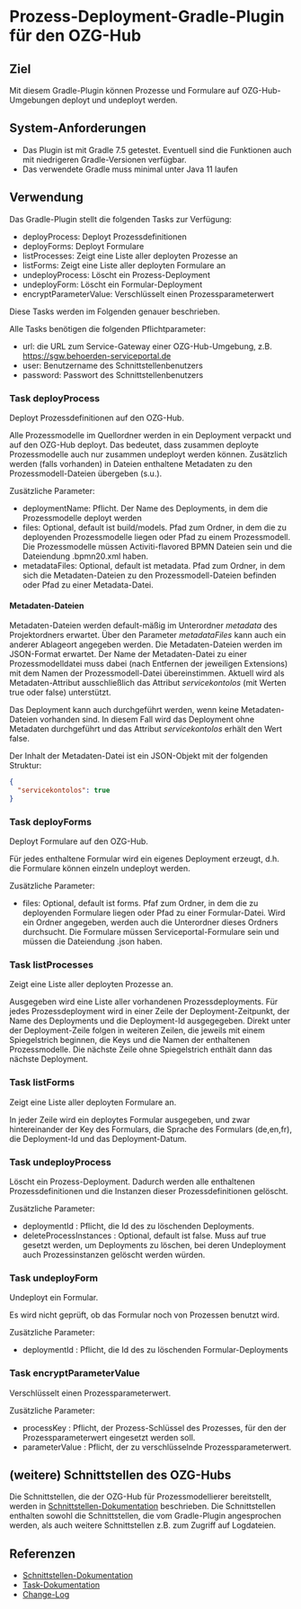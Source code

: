 # Prozess-Deployment-Gradle-Plugin für den OZG-Hub

## Ziel

Mit diesem Gradle-Plugin können Prozesse und Formulare auf OZG-Hub-Umgebungen deployt und undeployt
werden.

## System-Anforderungen

- Das Plugin ist mit Gradle 7.5 getestet. Eventuell sind die Funktionen auch mit niedrigeren
  Gradle-Versionen verfügbar.
- Das verwendete Gradle muss minimal unter Java 11 laufen

## Verwendung

Das Gradle-Plugin stellt die folgenden Tasks zur Verfügung:

- deployProcess: Deployt Prozessdefinitionen
- deployForms: Deployt Formulare
- listProcesses: Zeigt eine Liste aller deployten Prozesse an
- listForms: Zeigt eine Liste aller deployten Formulare an
- undeployProcess: Löscht ein Prozess-Deployment
- undeployForm: Löscht ein Formular-Deployment
- encryptParameterValue: Verschlüsselt einen Prozessparameterwert

Diese Tasks werden im Folgenden genauer beschrieben.

Alle Tasks benötigen die folgenden Pflichtparameter:

- url: die URL zum Service-Gateway einer OZG-Hub-Umgebung,
  z.B. https://sgw.behoerden-serviceportal.de
- user: Benutzername des Schnittstellenbenutzers
- password: Passwort des Schnittstellenbenutzers

### Task deployProcess

Deployt Prozessdefinitionen auf den OZG-Hub.

Alle Prozessmodelle im Quellordner werden in ein Deployment verpackt und auf den OZG-Hub deployt.
Das bedeutet, dass zusammen deployte Prozessmodelle auch nur zusammen undeployt werden können.
Zusätzlich werden (falls vorhanden) in Dateien enthaltene Metadaten zu den Prozessmodell-Dateien 
übergeben (s.u.).

Zusätzliche Parameter:

- deploymentName: Pflicht. Der Name des Deployments, in dem die Prozessmodelle deployt werden
- files: Optional, default ist build/models. Pfad zum Ordner, in dem die zu deployenden Prozessmodelle
  liegen oder Pfad zu einem Prozessmodell. Die Prozessmodelle müssen Activiti-flavored BPMN 
  Dateien sein und die Dateiendung .bpmn20.xml haben.
- metadataFiles: Optional, default ist metadata. Pfad zum Ordner, in dem sich die Metadaten-Dateien 
  zu den Prozessmodell-Dateien befinden oder Pfad zu einer Metadata-Datei.

#### Metadaten-Dateien

Metadaten-Dateien werden default-mäßig im Unterordner _metadata_ des Projektordners erwartet. Über
den Parameter _metadataFiles_ kann auch ein anderer Ablageort angegeben werden. Die Metadaten-Dateien 
werden im JSON-Format erwartet. Der Name der Metadaten-Datei zu einer Prozessmodelldatei muss dabei 
(nach Entfernen der jeweiligen Extensions) mit dem Namen der Prozessmodell-Datei übereinstimmen. 
Aktuell wird als Metadaten-Attribut ausschließlich das Attribut _servicekontolos_ 
(mit Werten true oder false) unterstützt.

Das Deployment kann auch durchgeführt werden, wenn keine Metadaten-Dateien vorhanden sind. In diesem
Fall wird das Deployment ohne Metadaten durchgeführt und das Attribut _servicekontolos_ erhält den
Wert false.

Der Inhalt der Metadaten-Datei ist ein JSON-Objekt mit der folgenden Struktur:

```json
{
  "servicekontolos": true
}
```

### Task deployForms

Deployt Formulare auf den OZG-Hub.

Für jedes enthaltene Formular wird ein eigenes Deployment erzeugt, d.h. die Formulare können einzeln
undeployt werden.

Zusätzliche Parameter:

- files: Optional, default ist forms. Pfaf zum Ordner, in dem die zu deployenden Formulare liegen 
  oder Pfad zu einer Formular-Datei. Wird ein Ordner angegeben, werden auch die Unterordner dieses 
  Ordners durchsucht. Die Formulare müssen Serviceportal-Formulare sein und müssen die Dateiendung 
  .json haben.

### Task listProcesses

Zeigt eine Liste aller deployten Prozesse an.

Ausgegeben wird eine Liste aller vorhandenen Prozessdeployments. Für jedes Prozessdeployment wird in
einer Zeile der Deployment-Zeitpunkt, der Name des Deployments und die Deployment-Id ausgegegeben.
Direkt unter der Deployment-Zeile folgen in weiteren Zeilen, die jeweils mit einem Spiegelstrich
beginnen, die Keys und die Namen der enthaltenen Prozessmodelle. Die nächste Zeile ohne
Spiegelstrich enthält dann das nächste Deployment.

### Task listForms

Zeigt eine Liste aller deployten Formulare an.

In jeder Zeile wird ein deploytes Formular ausgegeben, und zwar hintereinander der Key des
Formulars, die Sprache des Formulars (de,en,fr), die Deployment-Id und das Deployment-Datum.

### Task undeployProcess

Löscht ein Prozess-Deployment. Dadurch werden alle enthaltenen Prozessdefinitionen und die Instanzen
dieser Prozessdefinitionen gelöscht.

Zusätzliche Parameter:

- deploymentId : Pflicht, die Id des zu löschenden Deployments.
- deleteProcessInstances : Optional, default ist false. Muss auf true gesetzt werden, um Deployments
  zu löschen, bei deren Undeployment auch Prozessinstanzen gelöscht werden würden.

### Task undeployForm

Undeployt ein Formular.

Es wird nicht geprüft, ob das Formular noch von Prozessen benutzt wird.

Zusätzliche Parameter:

- deploymentId : Pflicht, die Id des zu löschenden Formular-Deployments

### Task encryptParameterValue

Verschlüsselt einen Prozessparameterwert.

Zusätzliche Parameter:
- processKey : Pflicht, der Prozess-Schlüssel des Prozesses, für den der Prozessparameterwert eingesetzt werden soll.
- parameterValue : Pflicht, der zu verschlüsselnde Prozessparameterwert.

## (weitere) Schnittstellen des OZG-Hubs

Die Schnittstellen, die der OZG-Hub für Prozessmodellierer bereitstellt, werden in
[Schnittstellen-Dokumentation](Schnittstellen.md) beschrieben. Die Schnittstellen enthalten sowohl
die Schnittstellen, die vom Gradle-Plugin angesprochen werden, als auch weitere Schnittstellen z.B.
zum Zugriff auf Logdateien.

## Referenzen

- [Schnittstellen-Dokumentation](Schnittstellen.md)
- [Task-Dokumentation](Tasks.md)
- [Change-Log](CHANGELOG.md)
